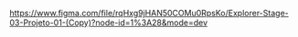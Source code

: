 https://www.figma.com/file/rqHxg9jHAN50COMu0RpsKo/Explorer-Stage-03-Projeto-01-(Copy)?node-id=1%3A28&mode=dev